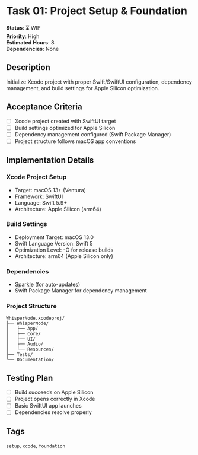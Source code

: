 # Task 01: Project Setup & Foundation

**Status**: ⏳ WIP  
**Priority**: High  
**Estimated Hours**: 8  
**Dependencies**: None  

## Description

Initialize Xcode project with proper Swift/SwiftUI configuration, dependency management, and build settings for Apple Silicon optimization.

## Acceptance Criteria

- [ ] Xcode project created with SwiftUI target
- [ ] Build settings optimized for Apple Silicon
- [ ] Dependency management configured (Swift Package Manager)
- [ ] Project structure follows macOS app conventions

## Implementation Details

### Xcode Project Setup
- Target: macOS 13+ (Ventura)
- Framework: SwiftUI
- Language: Swift 5.9+
- Architecture: Apple Silicon (arm64)

### Build Settings
- Deployment Target: macOS 13.0
- Swift Language Version: Swift 5
- Optimization Level: -O for release builds
- Architecture: arm64 (Apple Silicon only)

### Dependencies
- Sparkle (for auto-updates)
- Swift Package Manager for dependency management

### Project Structure
```
WhisperNode.xcodeproj/
├── WhisperNode/
│   ├── App/
│   ├── Core/
│   ├── UI/
│   ├── Audio/
│   └── Resources/
├── Tests/
└── Documentation/
```

## Testing Plan

- [ ] Build succeeds on Apple Silicon
- [ ] Project opens correctly in Xcode
- [ ] Basic SwiftUI app launches
- [ ] Dependencies resolve properly

## Tags
`setup`, `xcode`, `foundation`